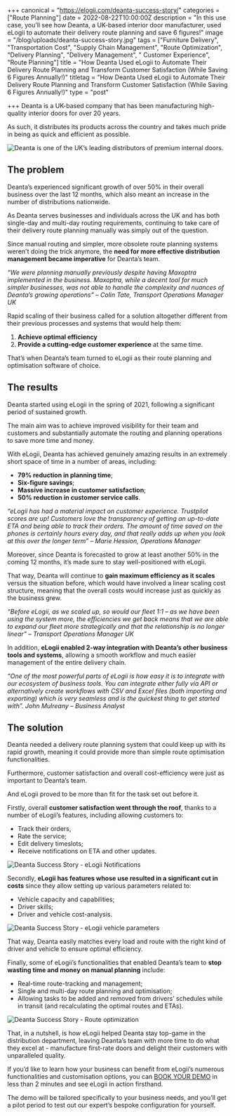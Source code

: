 +++
canonical = "https://elogii.com/deanta-success-story/"
categories = ["Route Planning"]
date = 2022-08-22T10:00:00Z
description = "In this use case, you’ll see how Deanta, a UK-based interior door manufacturer, used eLogii to automate their delivery route planning and save 6 figures!"
image = "/blog/uploads/deanta-success-story.jpg"
tags = ["Furniture Delivery", "Transportation Cost", "Supply Chain Management", "Route Optimization", "Delivery Planning", "Delivery Management", "  Customer Experience", "Route Planning"]
title = "How Deanta Used eLogii to Automate Their Delivery Route Planning and Transform Customer Satisfaction (While Saving 6 Figures Annually!)"
titletag = "How Deanta Used eLogii to Automate Their Delivery Route Planning and Transform Customer Satisfaction (While Saving 6 Figures Annually!)"
type = "post"

+++
Deanta is a UK-based company that has been manufacturing high-quality interior doors for over 20 years.

As such, it distributes its products across the country and takes much pride in being as quick and efficient as possible.

![Deanta is one of the UK’s leading distributors of premium internal doors.](/blog/uploads/deanta-is-one-of-the-uk-s-leading-distributors-of-premium-internal-doors.JPG "Deanta is one of the UK’s leading distributors of premium internal doors.")

## The problem

Deanta’s experienced significant growth of over 50% in their overall business over the last 12 months, which also meant an increase in the number of distributions nationwide.

As Deanta serves businesses and individuals across the UK and has both single-day and multi-day routing requirements, continuing to take care of their delivery route planning manually was simply out of the question.

Since manual routing and simpler, more obsolete route planning systems weren't doing the trick anymore, the **need for more effective distribution management became imperative** for Deanta’s team.

_“We were planning manually previously despite having Maxoptra implemented in the business. Maxoptra, while a decent tool for much simpler businesses, was not able to handle the complexity and nuances of Deanta’s growing operations” – Colin Tate, Transport Operations Manager UK_

Rapid scaling of their business called for a solution altogether different from their previous processes and systems that would help them:

1. **Achieve optimal efficiency**
2. **Provide a cutting-edge customer experience** at the same time.

That’s when Deanta’s team turned to eLogii as their route planning and optimisation software of choice.

## The results

Deanta started using eLogii in the spring of 2021, following a significant period of sustained growth.

The main aim was to achieve improved visibility for their team and customers and substantially automate the routing and planning operations to save more time and money.

With eLogii, Deanta has achieved genuinely amazing results in an extremely short space of time in a number of areas, including:

* **79% reduction in planning time**;
* **Six-figure savings**;
* **Massive increase in customer satisfaction**;
* **50% reduction in customer service calls**.

_“eLogii has had a material impact on customer experience. Trustpilot scores are up! Customers love the transparency of getting an up-to-date ETA and being able to track their orders. The amount of time saved on the phones is certainly hours every day, and that really adds up when you look at this over the longer term” – Marie Hession, Operations Manager_

Moreover, since Deanta is forecasted to grow at least another 50% in the coming 12 months, it’s made sure to stay well-positioned with eLogii.

That way, Deanta will continue to **gain maximum efficiency as it scales** versus the situation before, which would have involved a linear scaling cost structure, meaning that the overall costs would increase just as quickly as the business grew.

_“Before eLogii, as we scaled up, so would our fleet 1:1 – as we have been using the system more, the efficiencies we get back means that we are able to expand our fleet more strategically and that the relationship is no longer linear” – Transport Operations Manager UK_

In addition, **eLogii enabled 2-way integration with Deanta’s other business tools and systems**, allowing a smooth workflow and much easier management of the entire delivery chain.

_“One of the most powerful parts of eLogii is how easy it is to integrate with our ecosystem of business tools. You can integrate either fully via API or alternatively create workflows with CSV and Excel files (both importing and exporting) which is very seamless and is the quickest thing to get started with”. John Mulreany – Business Analyst_

## The solution

Deanta needed a delivery route planning system that could keep up with its rapid growth, meaning it could provide more than simple route optimisation functionalities.

Furthermore, customer satisfaction and overall cost-efficiency were just as important to Deanta’s team.

And eLogii proved to be more than fit for the task set out before it.

Firstly, overall **customer satisfaction went through the roof**, thanks to a number of eLogii’s features, including allowing customers to:

* Track their orders,
* Rate the service;
* Edit delivery timeslots;
* Receive notifications on ETA and other updates.

![Deanta Success Story - eLogii Notifications](/blog/uploads/deanta-success-story-elogii-notifications.JPG "Deanta Success Story - eLogii Notifications")

Secondly, **eLogii has features whose use resulted in a significant cut in costs** since they allow setting up various parameters related to:

* Vehicle capacity and capabilities;
* Driver skills;
* Driver and vehicle cost-analysis.

![Deanta Success Story - eLogii vehicle parameters](/blog/uploads/deanta-success-story-elogii-vehicle-parameters.JPG "Deanta Success Story - eLogii vehicle parameters")

That way, Deanta easily matches every load and route with the right kind of driver and vehicle to ensure optimal efficiency.

Finally, some of eLogii’s functionalities that enabled Deanta’s team to **stop wasting time and money on manual planning** include:

* Real-time route-tracking and management;
* Single and multi-day route planning and optimisation;
* Allowing tasks to be added and removed from drivers’ schedules while in transit (and recalculating the optimal routes and ETAs).

![Deanta Success Story - Route optimization](/blog/uploads/deanta-success-story-route-optimization.png "Deanta Success Story - Route optimization")

That, in a nutshell, is how eLogii helped Deanta stay top-game in the distribution department, leaving Deanta’s team with more time to do what they excel at - manufacture first-rate doors and delight their customers with unparalleled quality.

If you’d like to learn how your business can benefit from eLogii’s numerous functionalities and customisation options, you can [BOOK YOUR DEMO](https://elogii.com/book-demo) in less than 2 minutes and see eLogii in action firsthand.

The demo will be tailored specifically to your business needs, and you’ll get a pilot period to test out our expert’s bespoke configuration for yourself.